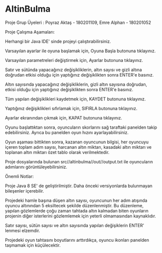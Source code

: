 # AltinBulma

Proje Grup Üyeleri : Poyraz Aktaş - 180201109, Emre Alphan - 180201052

Proje Çalışma Aşamaları:

Herhangi bir Java IDE' sinde projeyi çalıştırabilirsiniz.

Varsayılan ayarlar ile oyuna başlamak için, Oyuna Başla butonuna tıklayınız.

Varsayılan parametreleri değiştirmek için, Ayarlar butonuna tıklayınız.

Satır ve sütünda yapacağınız değişikliklerin, altın sayısı ve gizli altına doğrudan
etkisi olduğu için yaptığınız değişiklikten sonra ENTER'e basınız.

Altın sayısında yapacağınız değişikliklerin, gizli altın sayısına doğrudan, 
etkisi olduğu için yaptığınız değişiklikten sonra ENTER'e basınız.

Tüm yapılan değişiklikleri kaydetmek için, KAYDET butonuna tıklayınız.

Yaptığınız değişiklikleri sıfırlamak için, SIFIRLA butonuna tıklayınız.

Ayarlar ekranından çıkmak için, KAPAT butonuna tıklayınız.

Oyunu başlattıktan sonra, oyuncuların skorlarını sağ taraftaki panelden
takip edebilirsiniz. Ayrıca bu panelden oyun hızını ayarlayabilirsiniz.

Oyun aşaması bittikten sonra, kazanan oyuncunun bilgisi, her oyuncuyu içeren toplam adım sayısı, 
harcanan altın miktarı, kasadaki altın miktarı ve toplanan altın miktarı özet tablo olarak verilmektedir.

Proje dosyalarında bulunan src//altinbulma//out//output.txt ile oyuncuların adımlarını görüntüleyebilirsiniz.

Önemli Notlar:
 
Proje Java 8 SE' de geliştirilmiştir. Daha önceki versiyonlarda bulunmayan bileşenler içerebilir.

Projedeki hamle başına düşen altın sayısı, oyuncunun her adım atışında oyuncu altınından 5 eksiltecek şekilde
düzenlenmiştir. Bu düzenleme, yapılan gözlemlerde çoğu zaman tahtada altın kalmadan biten oyunların
projenin diğer isterlerini gözlemlemek için yeterli olmamasından kaynaklıdır.

Satır sayısı, sütün sayısı ve altın sayısında yapılan değişiklerin ENTER' lenmesi elzemdir.

Projedeki oyun tahtasını boyutlarını arttırdıkça, oyuncu ikonları panelden taşmamak için küçülecektir.
